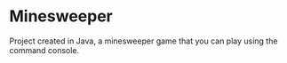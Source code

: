 # Minesweeper

Project created in Java, a minesweeper game that you can play using the command console. 
